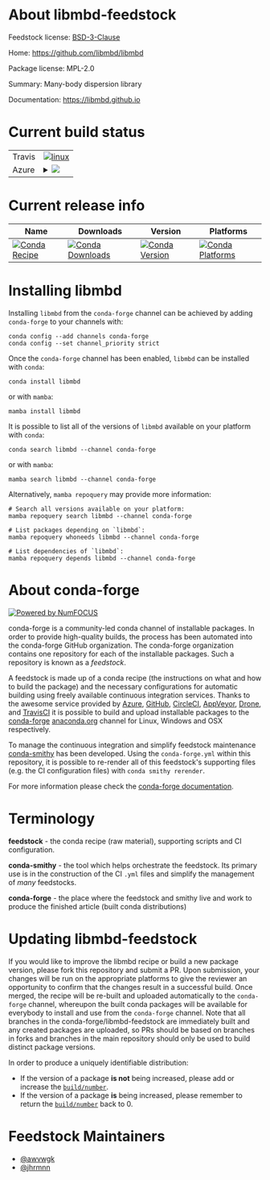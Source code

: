 About libmbd-feedstock
======================

Feedstock license: [BSD-3-Clause](https://github.com/conda-forge/libmbd-feedstock/blob/main/LICENSE.txt)

Home: https://github.com/libmbd/libmbd

Package license: MPL-2.0

Summary: Many-body dispersion library

Documentation: https://libmbd.github.io

Current build status
====================


<table><tr>
    <td>Travis</td>
    <td>
      <a href="https://app.travis-ci.com/conda-forge/libmbd-feedstock">
        <img alt="linux" src="https://img.shields.io/travis/com/conda-forge/libmbd-feedstock/main.svg?label=Linux">
      </a>
    </td>
  </tr>
    
  <tr>
    <td>Azure</td>
    <td>
      <details>
        <summary>
          <a href="https://dev.azure.com/conda-forge/feedstock-builds/_build/latest?definitionId=10403&branchName=main">
            <img src="https://dev.azure.com/conda-forge/feedstock-builds/_apis/build/status/libmbd-feedstock?branchName=main">
          </a>
        </summary>
        <table>
          <thead><tr><th>Variant</th><th>Status</th></tr></thead>
          <tbody><tr>
              <td>linux_64_mpimpich</td>
              <td>
                <a href="https://dev.azure.com/conda-forge/feedstock-builds/_build/latest?definitionId=10403&branchName=main">
                  <img src="https://dev.azure.com/conda-forge/feedstock-builds/_apis/build/status/libmbd-feedstock?branchName=main&jobName=linux&configuration=linux%20linux_64_mpimpich" alt="variant">
                </a>
              </td>
            </tr><tr>
              <td>linux_64_mpinompi</td>
              <td>
                <a href="https://dev.azure.com/conda-forge/feedstock-builds/_build/latest?definitionId=10403&branchName=main">
                  <img src="https://dev.azure.com/conda-forge/feedstock-builds/_apis/build/status/libmbd-feedstock?branchName=main&jobName=linux&configuration=linux%20linux_64_mpinompi" alt="variant">
                </a>
              </td>
            </tr><tr>
              <td>linux_64_mpiopenmpi</td>
              <td>
                <a href="https://dev.azure.com/conda-forge/feedstock-builds/_build/latest?definitionId=10403&branchName=main">
                  <img src="https://dev.azure.com/conda-forge/feedstock-builds/_apis/build/status/libmbd-feedstock?branchName=main&jobName=linux&configuration=linux%20linux_64_mpiopenmpi" alt="variant">
                </a>
              </td>
            </tr><tr>
              <td>linux_aarch64_mpimpich</td>
              <td>
                <a href="https://dev.azure.com/conda-forge/feedstock-builds/_build/latest?definitionId=10403&branchName=main">
                  <img src="https://dev.azure.com/conda-forge/feedstock-builds/_apis/build/status/libmbd-feedstock?branchName=main&jobName=linux&configuration=linux%20linux_aarch64_mpimpich" alt="variant">
                </a>
              </td>
            </tr><tr>
              <td>linux_aarch64_mpinompi</td>
              <td>
                <a href="https://dev.azure.com/conda-forge/feedstock-builds/_build/latest?definitionId=10403&branchName=main">
                  <img src="https://dev.azure.com/conda-forge/feedstock-builds/_apis/build/status/libmbd-feedstock?branchName=main&jobName=linux&configuration=linux%20linux_aarch64_mpinompi" alt="variant">
                </a>
              </td>
            </tr><tr>
              <td>linux_aarch64_mpiopenmpi</td>
              <td>
                <a href="https://dev.azure.com/conda-forge/feedstock-builds/_build/latest?definitionId=10403&branchName=main">
                  <img src="https://dev.azure.com/conda-forge/feedstock-builds/_apis/build/status/libmbd-feedstock?branchName=main&jobName=linux&configuration=linux%20linux_aarch64_mpiopenmpi" alt="variant">
                </a>
              </td>
            </tr><tr>
              <td>linux_ppc64le_mpimpich</td>
              <td>
                <a href="https://dev.azure.com/conda-forge/feedstock-builds/_build/latest?definitionId=10403&branchName=main">
                  <img src="https://dev.azure.com/conda-forge/feedstock-builds/_apis/build/status/libmbd-feedstock?branchName=main&jobName=linux&configuration=linux%20linux_ppc64le_mpimpich" alt="variant">
                </a>
              </td>
            </tr><tr>
              <td>linux_ppc64le_mpinompi</td>
              <td>
                <a href="https://dev.azure.com/conda-forge/feedstock-builds/_build/latest?definitionId=10403&branchName=main">
                  <img src="https://dev.azure.com/conda-forge/feedstock-builds/_apis/build/status/libmbd-feedstock?branchName=main&jobName=linux&configuration=linux%20linux_ppc64le_mpinompi" alt="variant">
                </a>
              </td>
            </tr><tr>
              <td>linux_ppc64le_mpiopenmpi</td>
              <td>
                <a href="https://dev.azure.com/conda-forge/feedstock-builds/_build/latest?definitionId=10403&branchName=main">
                  <img src="https://dev.azure.com/conda-forge/feedstock-builds/_apis/build/status/libmbd-feedstock?branchName=main&jobName=linux&configuration=linux%20linux_ppc64le_mpiopenmpi" alt="variant">
                </a>
              </td>
            </tr><tr>
              <td>osx_64_mpimpich</td>
              <td>
                <a href="https://dev.azure.com/conda-forge/feedstock-builds/_build/latest?definitionId=10403&branchName=main">
                  <img src="https://dev.azure.com/conda-forge/feedstock-builds/_apis/build/status/libmbd-feedstock?branchName=main&jobName=osx&configuration=osx%20osx_64_mpimpich" alt="variant">
                </a>
              </td>
            </tr><tr>
              <td>osx_64_mpinompi</td>
              <td>
                <a href="https://dev.azure.com/conda-forge/feedstock-builds/_build/latest?definitionId=10403&branchName=main">
                  <img src="https://dev.azure.com/conda-forge/feedstock-builds/_apis/build/status/libmbd-feedstock?branchName=main&jobName=osx&configuration=osx%20osx_64_mpinompi" alt="variant">
                </a>
              </td>
            </tr><tr>
              <td>osx_64_mpiopenmpi</td>
              <td>
                <a href="https://dev.azure.com/conda-forge/feedstock-builds/_build/latest?definitionId=10403&branchName=main">
                  <img src="https://dev.azure.com/conda-forge/feedstock-builds/_apis/build/status/libmbd-feedstock?branchName=main&jobName=osx&configuration=osx%20osx_64_mpiopenmpi" alt="variant">
                </a>
              </td>
            </tr>
          </tbody>
        </table>
      </details>
    </td>
  </tr>
</table>

Current release info
====================

| Name | Downloads | Version | Platforms |
| --- | --- | --- | --- |
| [![Conda Recipe](https://img.shields.io/badge/recipe-libmbd-green.svg)](https://anaconda.org/conda-forge/libmbd) | [![Conda Downloads](https://img.shields.io/conda/dn/conda-forge/libmbd.svg)](https://anaconda.org/conda-forge/libmbd) | [![Conda Version](https://img.shields.io/conda/vn/conda-forge/libmbd.svg)](https://anaconda.org/conda-forge/libmbd) | [![Conda Platforms](https://img.shields.io/conda/pn/conda-forge/libmbd.svg)](https://anaconda.org/conda-forge/libmbd) |

Installing libmbd
=================

Installing `libmbd` from the `conda-forge` channel can be achieved by adding `conda-forge` to your channels with:

```
conda config --add channels conda-forge
conda config --set channel_priority strict
```

Once the `conda-forge` channel has been enabled, `libmbd` can be installed with `conda`:

```
conda install libmbd
```

or with `mamba`:

```
mamba install libmbd
```

It is possible to list all of the versions of `libmbd` available on your platform with `conda`:

```
conda search libmbd --channel conda-forge
```

or with `mamba`:

```
mamba search libmbd --channel conda-forge
```

Alternatively, `mamba repoquery` may provide more information:

```
# Search all versions available on your platform:
mamba repoquery search libmbd --channel conda-forge

# List packages depending on `libmbd`:
mamba repoquery whoneeds libmbd --channel conda-forge

# List dependencies of `libmbd`:
mamba repoquery depends libmbd --channel conda-forge
```


About conda-forge
=================

[![Powered by
NumFOCUS](https://img.shields.io/badge/powered%20by-NumFOCUS-orange.svg?style=flat&colorA=E1523D&colorB=007D8A)](https://numfocus.org)

conda-forge is a community-led conda channel of installable packages.
In order to provide high-quality builds, the process has been automated into the
conda-forge GitHub organization. The conda-forge organization contains one repository
for each of the installable packages. Such a repository is known as a *feedstock*.

A feedstock is made up of a conda recipe (the instructions on what and how to build
the package) and the necessary configurations for automatic building using freely
available continuous integration services. Thanks to the awesome service provided by
[Azure](https://azure.microsoft.com/en-us/services/devops/), [GitHub](https://github.com/),
[CircleCI](https://circleci.com/), [AppVeyor](https://www.appveyor.com/),
[Drone](https://cloud.drone.io/welcome), and [TravisCI](https://travis-ci.com/)
it is possible to build and upload installable packages to the
[conda-forge](https://anaconda.org/conda-forge) [anaconda.org](https://anaconda.org/)
channel for Linux, Windows and OSX respectively.

To manage the continuous integration and simplify feedstock maintenance
[conda-smithy](https://github.com/conda-forge/conda-smithy) has been developed.
Using the ``conda-forge.yml`` within this repository, it is possible to re-render all of
this feedstock's supporting files (e.g. the CI configuration files) with ``conda smithy rerender``.

For more information please check the [conda-forge documentation](https://conda-forge.org/docs/).

Terminology
===========

**feedstock** - the conda recipe (raw material), supporting scripts and CI configuration.

**conda-smithy** - the tool which helps orchestrate the feedstock.
                   Its primary use is in the construction of the CI ``.yml`` files
                   and simplify the management of *many* feedstocks.

**conda-forge** - the place where the feedstock and smithy live and work to
                  produce the finished article (built conda distributions)


Updating libmbd-feedstock
=========================

If you would like to improve the libmbd recipe or build a new
package version, please fork this repository and submit a PR. Upon submission,
your changes will be run on the appropriate platforms to give the reviewer an
opportunity to confirm that the changes result in a successful build. Once
merged, the recipe will be re-built and uploaded automatically to the
`conda-forge` channel, whereupon the built conda packages will be available for
everybody to install and use from the `conda-forge` channel.
Note that all branches in the conda-forge/libmbd-feedstock are
immediately built and any created packages are uploaded, so PRs should be based
on branches in forks and branches in the main repository should only be used to
build distinct package versions.

In order to produce a uniquely identifiable distribution:
 * If the version of a package **is not** being increased, please add or increase
   the [``build/number``](https://docs.conda.io/projects/conda-build/en/latest/resources/define-metadata.html#build-number-and-string).
 * If the version of a package **is** being increased, please remember to return
   the [``build/number``](https://docs.conda.io/projects/conda-build/en/latest/resources/define-metadata.html#build-number-and-string)
   back to 0.

Feedstock Maintainers
=====================

* [@awvwgk](https://github.com/awvwgk/)
* [@jhrmnn](https://github.com/jhrmnn/)

